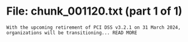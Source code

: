 ﻿# File: chunk_001120.txt (part 1 of 1)
```
With the upcoming retirement of PCI DSS v3.2.1 on 31 March 2024, organizations will be transitioning... READ MORE
```

